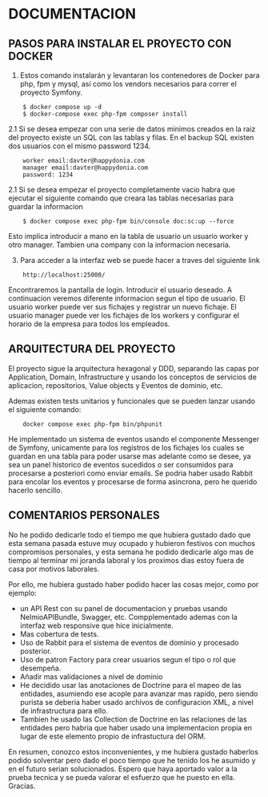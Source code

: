 # DOCUMENTACION

## PASOS PARA INSTALAR EL PROYECTO CON DOCKER

1. Estos comando instalarán y levantaran los contenedores de Docker para php, fpm y mysql, así como los vendors necesarios para correr el proyecto Symfony.
```
    $ docker compose up -d
    $ docker-compose exec php-fpm composer install
``` 

2.1 Si se desea empezar con una serie de datos minimos creados en la raiz del proyecto existe un SQL con las tablas y filas.
En el backup SQL existen dos usuarios con el mismo password 1234. 
```
    worker email:davter@happydonia.com
    manager email:davter@happydonia.com
    password: 1234
```

2.1 Si se desea empezar el proyecto completamente vacio habra que ejecutar el siguiente comando que creara las tablas necesarias para guardar la informacion
```
    $ docker compose exec php-fpm bin/console doc:sc:up --force
``` 
Esto implica introducir a mano en la tabla de usuario un usuario worker y otro manager. Tambien una company con la informacion necesaria.

3. Para acceder a la interfaz web se puede hacer a traves del siguiente link
```
    http://localhost:25000/
```
Encontraremos la pantalla de login. Introducir el usuario deseado. A continuacion veremos diferente informacion segun el tipo de usuario.
El usuario worker puede ver sus fichajes y registrar un nuevo fichaje.
El usuario manager puede ver los fichajes de los workers y configurar el horario de la empresa para todos los empleados.

## ARQUITECTURA DEL PROYECTO
El proyecto sigue la arquitectura hexagonal y DDD, separando las capas por Application, Domain, Infrastructure y usando los conceptos de servicios de aplicacion, repositorios, Value objects y Eventos de dominio, etc.

Ademas existen tests unitarios y funcionales que se pueden lanzar usando el siguiente comando:
```
    docker compose exec php-fpm bin/phpunit
```

He implementado un sistema de eventos usando el componente Messenger de Symfony, unicamente para los registros de los fichajes los cuales se guardan en una tabla para poder usarse mas adelante como se desee, ya sea un panel historico de eventos sucedidos o 
ser consumidos para procesarse a posteriori como enviar emails. Se podria haber usado Rabbit para encolar los eventos y procesarse de forma asincrona, pero he querido hacerlo sencillo. 

## COMENTARIOS PERSONALES
No he podido dedicarle todo el tiempo me que hubiera gustado dado que esta semana pasada estuve muy ocupado y hubieron festivos con muchos compromisos personales, y 
esta semana he podido dedicarle algo mas de tiempo al terminar mi joranda laboral y los proximos dias estoy fuera de casa por motivos laborales. 

Por ello, me hubiera gustado haber podido hacer las cosas mejor, como por ejemplo:
- un API Rest con su panel de documentacion y pruebas usando NelmioAPIBundle, Swagger, etc. Compplementado ademas con la interfaz web responsive que hice inicialmente. 
- Mas cobertura de tests.
- Uso de Rabbit para el sistema de eventos de dominio y procesado posterior.
- Uso de patron Factory para crear usuarios segun el tipo o rol que desempeña.
- Añadir mas validaciones a nivel de dominio
- He decidido usar las anotaciones de Doctrine para el mapeo de las entidades, asumiendo ese acople para avanzar mas rapido, pero siendo purista se deberia haber usado archivos de configuracion XML, a nivel de infrastructura
para ello.
- Tambien he usado las Collection de Doctrine en las relaciones de las entidades pero habria que haber usado una implementacion propia en lugar de este elemento propio de infrastuctura del ORM.

En resumen, conozco estos inconvenientes, y me hubiera gustado haberlos podido solventar pero dado el poco tiempo que he tenido los he asumido y en el futuro serian solucionados.
Espero que haya aportado valor a la prueba tecnica y se pueda valorar el esfuerzo que he puesto en ella. 
Gracias.